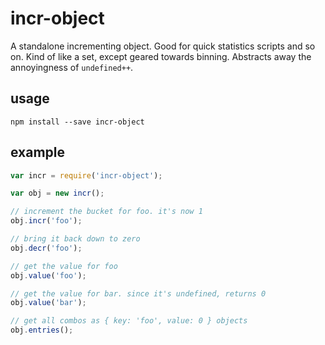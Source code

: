 # incr-object

A standalone incrementing object. Good for quick statistics scripts
and so on. Kind of like a set, except geared towards binning. Abstracts away the annoyingness of `undefined++`.

## usage

    npm install --save incr-object

## example

```js
var incr = require('incr-object');

var obj = new incr();

// increment the bucket for foo. it's now 1
obj.incr('foo');

// bring it back down to zero
obj.decr('foo');

// get the value for foo
obj.value('foo');

// get the value for bar. since it's undefined, returns 0
obj.value('bar');

// get all combos as { key: 'foo', value: 0 } objects
obj.entries();
```
